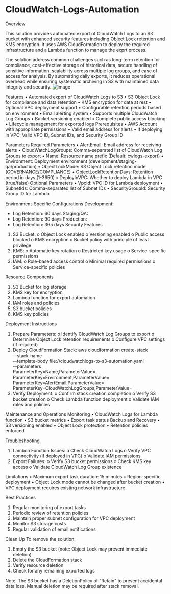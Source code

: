 # CloudWatch-Logs-Automation

Overview

This solution provides automated export of CloudWatch Logs to an S3 bucket with enhanced security features including Object Lock retention and KMS encryption. It uses AWS CloudFormation to deploy the required infrastructure and a Lambda function to manage the exprt process.

The solution address common challenges such as long-term retention for compliance, cost-effective storage of historical data, secure handling of sensitive information, scalability across multiple log groups, and ease of access for analysis. By automating daily exports, it reduces operational overhead while ensuring systematic archiving in S3 with maintained data integrity and security.
![image](https://github.com/user-attachments/assets/93a03949-a270-4616-9d94-6a8a999cb6d8)


Features
•	Automated export of CloudWatch Logs to S3
•	S3 Object Lock for compliance and data retention
•	KMS encryption for data at rest
•	Optional VPC deployment support
•	Configurable retention periods based on environment
•	Email alerting system
•	Supports multiple CloudWatch Log Groups
•	Bucket versioning enabled
•	Complete public access blocking
•	Lifecycle management for exported logs
Prerequisites
•	AWS Account with appropriate permissions
•	Valid email address for alerts
•	If deploying in VPC: Valid VPC ID, Subnet IDs, and Security Group ID

Parameters
Required Parameters
•	AlertEmail: Email address for receiving alerts
•	CloudWatchLogGroups: Comma-separated list of CloudWatch Log Groups to export
•	Name: Resource name prefix (Default: cwlogs-export)
•	Environment: Deployment environment (development/staging-qa/production)
•	ObjectLockMode: S3 Object Lock retention mode (GOVERNANCE/COMPLIANCE)
•	ObjectLockRetentionDays: Retention period in days (1-3650)
•	DeployInVPC: Whether to deploy Lambda in VPC (true/false)
Optional Parameters
•	VpcId: VPC ID for Lambda deployment
•	SubnetIds: Comma-separated list of Subnet IDs
•	SecurityGroupId: Security Group ID for Lambda

Environment-Specific Configurations
Development:
- Log Retention: 60 days
Staging/QA:
- Log Retention: 90 days
Production:
- Log Retention: 365 days
Security Features
1.	S3 Bucket:
o	Object Lock enabled
o	Versioning enabled
o	Public access blocked
o	KMS encryption
o	Bucket policy with principle of least privilege
2.	KMS:
o	Automatic key rotation
o	Restricted key usage
o	Service-specific permissions
3.	IAM:
o	Role-based access control
o	Minimal required permissions
o	Service-specific policies

Resource Components
1.	S3 Bucket for log storage
2.	KMS key for encryption
3.	Lambda function for export automation
4.	IAM roles and policies
5.	S3 bucket policies
6.	KMS key policies

Deployment Instructions
1.	Prepare Parameters:
o	Identify CloudWatch Log Groups to export
o	Determine Object Lock retention requirements
o	Configure VPC settings (if required)
2.	Deploy CloudFormation Stack:
aws cloudformation create-stack \
  --stack-name <stack-name> \
  --template-body file://cloudwatchlogs-to-s3-automation.yaml \
  --parameters \
    ParameterKey=Name,ParameterValue=<name> \
    ParameterKey=Environment,ParameterValue=<environment> \
    ParameterKey=AlertEmail,ParameterValue=<email> \
    ParameterKey=CloudWatchLogGroups,ParameterValue=<log-groups>
3.	Verify Deployment:
o	Confirm stack creation completion
o	Verify S3 bucket creation
o	Check Lambda function deployment
o	Validate IAM roles and policies

Maintenance and Operations
Monitoring
•	CloudWatch Logs for Lambda function
•	S3 bucket metrics
•	Export task status
Backup and Recovery
•	S3 versioning enabled
•	Object Lock protection
•	Retention policies enforced

Troubleshooting
1.	Lambda Function Issues:
o	Check CloudWatch Logs
o	Verify VPC connectivity (if deployed in VPC)
o	Validate IAM permissions
2.	Export Failures:
o	Verify S3 bucket permissions
o	Check KMS key access
o	Validate CloudWatch Log Group existence

Limitations
•	Maximum export task duration: 15 minutes
•	Region-specific deployment
•	Object Lock mode cannot be changed after bucket creation
•	VPC deployment requires existing network infrastructure

Best Practices
1.	Regular monitoring of export tasks
2.	Periodic review of retention policies
3.	Maintain proper subnet configuration for VPC deployment
4.	Monitor S3 storage costs
5.	Regular validation of email notifications

Clean Up
To remove the solution:
1.	Empty the S3 bucket (note: Object Lock may prevent immediate deletion)
2.	Delete the CloudFormation stack
3.	Verify resource deletion
4.	Check for any remaining exported logs

Note: The S3 bucket has a DeletionPolicy of "Retain" to prevent accidental data loss. Manual deletion may be required after stack removal.
